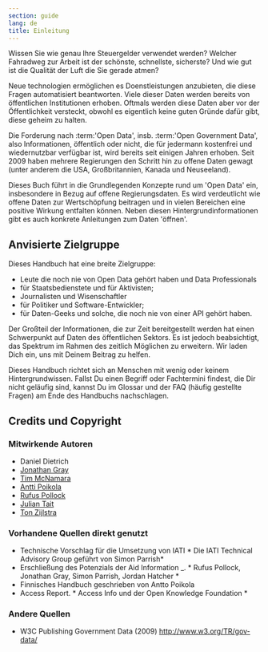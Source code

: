 ```yaml
---
section: guide
lang: de
title: Einleitung
---
```


Wissen Sie wie genau Ihre Steuergelder verwendet werden? Welcher Fahradweg zur Arbeit ist der schönste, schnellste, sicherste? Und wie gut ist die Qualität der Luft die Sie gerade atmen?

Neue technologien ermöglichen es Doenstleistungen anzubieten, die diese Fragen automatisiert beantworten. Viele dieser Daten werden bereits von öffentlichen Institutionen erhoben. Oftmals werden diese Daten aber vor der Öffentlichkeit versteckt, obwohl es eigentlich keine guten Gründe dafür gibt, diese geheim zu halten.

Die Forderung nach :term:'Open Data', insb. :term:'Open Government Data', also Informationen, öffentlich oder nicht, die für jedermann kostenfrei und wiedernutzbar verfügbar ist, wird bereits seit einigen Jahren erhoben. Seit 2009 haben mehrere Regierungen den Schritt hin zu offene Daten gewagt (unter anderem die USA, Großbritannien, Kanada und Neuseeland).

Dieses Buch führt in die Grundlegenden Konzepte rund um 'Open Data' ein, insbesondere in Bezug auf offene Regierungsdaten. Es wird verdeutlicht wie offene Daten zur Wertschöpfung beitragen und in vielen Bereichen eine positive Wirkung entfalten können. Neben diesen Hintergrundinformationen gibt es auch konkrete Anleitungen zum Daten 'öffnen'.

## Anvisierte Zielgruppe

Dieses Handbuch hat eine breite Zielgruppe:

-   Leute die noch nie von Open Data gehört haben und Data Professionals
-   für Staatsbedienstete und für Aktivisten;
-   Journalisten und Wisenschaftler
-   für Politiker und Software-Entwickler;
-   für Daten-Geeks und solche, die noch nie von einer API gehört haben.

Der Großteil der Informationen, die zur Zeit bereitgestellt werden hat einen Schwerpunkt auf Daten des öffentlichen Sektors. Es ist jedoch beabsichtigt, das Spektrum im Rahmen des zeitlich Möglichen zu erweitern. Wir laden Dich ein, uns mit Deinem Beitrag zu helfen.

Dieses Handbuch richtet sich an Menschen mit wenig oder keinem Hintergrundwissen. Fallst Du einen Begriff oder Fachtermini findest, die Dir nicht geläufig sind, kannst Du im Glossar und der FAQ (häufig gestellte Fragen) am Ende des Handbuchs nachschlagen.

## Credits und Copyright

### Mitwirkende Autoren

-   Daniel Dietrich
-   [Jonathan Gray](http://jonathangray.org/)
-   [Tim McNamara](http://timmcnamara.co.nz)
-   [Antti Poikola](http://apoikola.wordpress.com/)
-   [Rufus Pollock](http://rufuspollock.org/)
-   [Julian Tait](http://www.littlestar.tv/)
-   [Ton Zijlstra](http://www.zylstra.org/)

### Vorhandene Quellen direkt genutzt

-   Technische Vorschlag für die Umsetzung von IATI \* Die IATI Technical Advisory Group geführt von Simon Parrish\*
-   Erschließung des Potenzials der Aid Information \_. \* Rufus Pollock, Jonathan Gray, Simon Parrish, Jordan Hatcher \*
-   Finnisches Handbuch geschrieben von Antto Poikola
-   Access Report. \* Access Info und der Open Knowledge Foundation \*

### Andere Quellen

-   W3C Publishing Government Data (2009) <http://www.w3.org/TR/gov-data/>